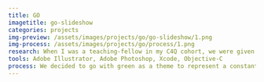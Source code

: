 ```yaml
---
title: GO
imagetitle: go-slideshow
categories: projects
img-preview: /assets/images/projects/go/go-slideshow/1.png
img-process: /assets/images/projects/go/process/1.png
research: When I was a teaching-fellow in my C4Q cohort, we were given a project to create an iOS application that involved timers. Overall, the theme was up to each group. My team had two people (including myself). We realized that exercise or workout applications had various types of timers for each varied activity. The target audience includes anyone who lift weights, have personalized workouts, spar, or want preset drills. 
tools: Adobe Illustrator, Adobe Photoshop, Xcode, Objective-C
process: We decided to go with green as a theme to represent a constant need for movement. A green traffic light is a universal indicator of going forward. We made sure to continuously use the word “go” as part of the design as that would invoke users to naturally repeat the name of the application for marketing purposes. The application is literally a collection of various timers.
---
```

